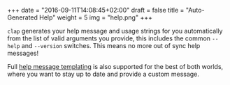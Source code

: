 +++
date = "2016-09-11T14:08:45+02:00"
draft = false
title = "Auto-Generated Help"
weight = 5
img = "help.png"
+++

`clap` generates your help message and usage strings for you automatically from the list of valid
arguments you provide, this includes the common `--help` and `--version` switches. This means no
more out of sync help messages!

Full [help message templating](https://docs.rs/clap/2.11.3/clap/struct.App.html#method.template) is
also supported for the best of both worlds, where you want to stay up to date and provide a custom
message.
